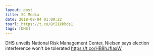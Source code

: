 ```yaml
---
layout: post
title: SC Media
date: 2018-08-04 01:00:22
tourl: https://t.co/BYI1kkbds1
tags: [DHS]
---
```

DHS unveils National Risk Management Center, Nielsen says election interference won't be tolerated https://t.co/HB8hJfIaxW
